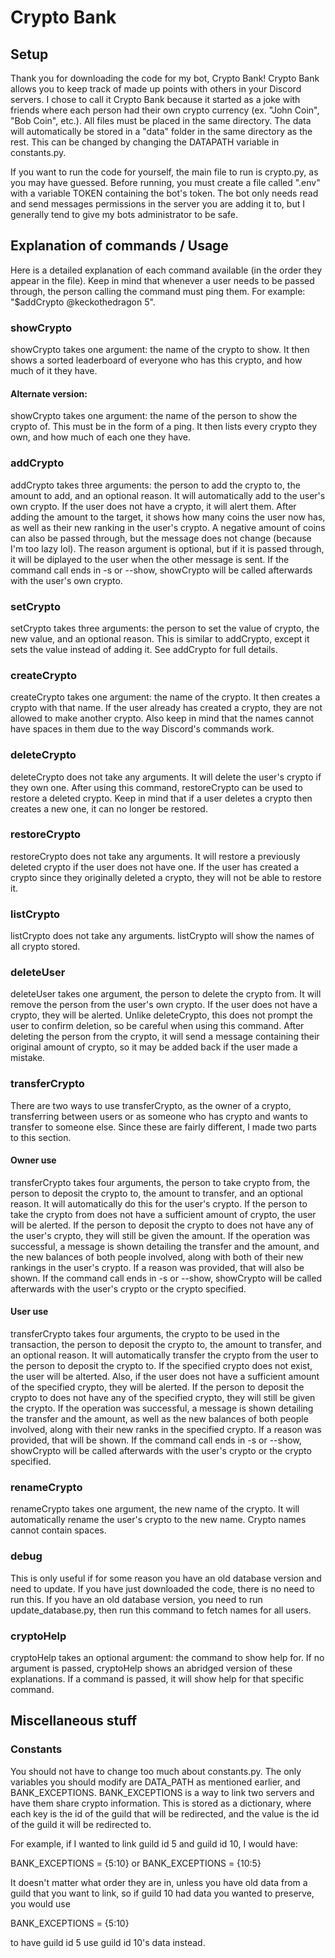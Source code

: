 # Crypto Bank
## Setup
Thank you for downloading the code for my bot, Crypto Bank! Crypto Bank allows you to keep track of made up points with others in your Discord servers. I chose to call it Crypto Bank because it started as a joke with friends where each person had their own crypto currency (ex. "John Coin", "Bob Coin", etc.). All files must be placed in the same directory. The data will automatically be stored in a "data" folder in the same directory as the rest. This can be changed by changing the DATAPATH variable in constants.py.

If you want to run the code for yourself, the main file to run is crypto.py, as you may have guessed. Before running, you must create a file called ".env" with a variable TOKEN containing the bot's token. The bot only needs read and send messages permissions in the server you are adding it to, but I generally tend to give my bots administrator to be safe.

## Explanation of commands / Usage
Here is a detailed explanation of each command available (in the order they appear in the file). Keep in mind that whenever a user needs to be passed through, the person calling the command must ping them. For example: "$addCrypto @keckothedragon 5".

### showCrypto
showCrypto takes one argument: the name of the crypto to show. It then shows a sorted leaderboard of everyone who has this crypto, and how much of it they have.

#### Alternate version:
showCrypto takes one argument: the name of the person to show the crypto of. This must be in the form of a ping. It then lists every crypto they own, and how much of each one they have.

### addCrypto
addCrypto takes three arguments: the person to add the crypto to, the amount to add, and an optional reason. It will automatically add to the user's own crypto. If the user does not have a crypto, it will alert them. After adding the amount to the target, it shows how many coins the user now has, as well as their new ranking in the user's crypto. A negative amount of coins can also be passed through, but the message does not change (because I'm too lazy lol). The reason argument is optional, but if it is passed through, it will be diplayed to the user when the other message is sent. If the command call ends in -s or --show, showCrypto will be called afterwards with the user's own crypto.

### setCrypto
setCrypto takes three arguments: the person to set the value of crypto, the new value, and an optional reason. This is similar to addCrypto, except it sets the value instead of adding it. See addCrypto for full details.

### createCrypto
createCrypto takes one argument: the name of the crypto. It then creates a crypto with that name. If the user already has created a crypto, they are not allowed to make another crypto. Also keep in mind that the names cannot have spaces in them due to the way Discord's commands work.

### deleteCrypto
deleteCrypto does not take any arguments. It will delete the user's crypto if they own one. After using this command, restoreCrypto can be used to restore a deleted crypto. Keep in mind that if a user deletes a crypto then creates a new one, it can no longer be restored.

### restoreCrypto
restoreCrypto does not take any arguments. It will restore a previously deleted crypto if the user does not have one. If the user has created a crypto since they originally deleted a crypto, they will not be able to restore it.

### listCrypto
listCrypto does not take any arguments. listCrypto will show the names of all crypto stored.

### deleteUser
deleteUser takes one argument, the person to delete the crypto from. It will remove the person from the user's own crypto. If the user does not have a crypto, they will be alerted. Unlike deleteCrypto, this does not prompt the user to confirm deletion, so be careful when using this command. After deleting the person from the crypto, it will send a message containing their original amount of crypto, so it may be added back if the user made a mistake.

### transferCrypto
There are two ways to use transferCrypto, as the owner of a crypto, transferring between users or as someone who has crypto and wants to transfer to someone else. Since these are fairly different, I made two parts to this section.
#### Owner use
transferCrypto takes four arguments, the person to take crypto from, the person to deposit the crypto to, the amount to transfer, and an optional reason. It will automatically do this for the user's crypto. If the person to take the crypto from does not have a sufficient amount of crypto, the user will be alerted. If the person to deposit the crypto to does not have any of the user's crypto, they will still be given the amount. If the operation was successful, a message is shown detailing the transfer and the amount, and the new balances of both people involved, along with both of their new rankings in the user's crypto. If a reason was provided, that will also be shown. If the command call ends in -s or --show, showCrypto will be called afterwards with the user's crypto or the crypto specified.
#### User use
transferCrypto takes four arguments, the crypto to be used in the transaction, the person to deposit the crypto to, the amount to transfer, and an optional reason. It will automatically transfer the crypto from the user to the person to deposit the crypto to. If the specified crypto does not exist, the user will be alterted. Also, if the user does not have a sufficient amount of the specified crypto, they will be alerted. If the person to deposit the crypto to does not have any of the specified crypto, they will still be given the crypto. If the operation was successful, a message is shown detailing the transfer and the amount, as well as the new balances of both people involved, along with their new ranks in the specified crypto. If a reason was provided, that will be shown. If the command call ends in -s or --show, showCrypto will be called afterwards with the user's crypto or the crypto specified.

### renameCrypto
renameCrypto takes one argument, the new name of the crypto. It will automatically rename the user's crypto to the new name. Crypto names cannot contain spaces.

### debug
This is only useful if for some reason you have an old database version and need to update. If you have just downloaded the code, there is no need to run this. If you have an old database version, you need to run update_database.py, then run this command to fetch names for all users.

### cryptoHelp
cryptoHelp takes an optional argument: the command to show help for. If no argument is passed, cryptoHelp shows an abridged version of these explanations. If a command is passed, it will show help for that specific command.

## Miscellaneous stuff
### Constants
You should not have to change too much about constants.py. The only variables you should modify are DATA_PATH as mentioned earlier, and BANK_EXCEPTIONS. BANK_EXCEPTIONS is a way to link two servers and have them share crypto information. This is stored as a dictionary, where each key is the id of the guild that will be redirected, and the value is the id of the guild it will be redirected to.

For example, if I wanted to link guild id 5 and guild id 10, I would have:

BANK_EXCEPTIONS = {5:10} or BANK_EXCEPTIONS = {10:5}

It doesn't matter what order they are in, unless you have old data from a guild that you want to link, so if guild 10 had data you wanted to preserve, you would use

BANK_EXCEPTIONS = {5:10}

to have guild id 5 use guild id 10's data instead.